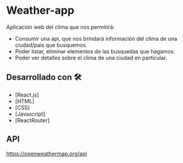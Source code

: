 # Weather-app
Aplicación web del clima que nos permitirá:
* Consumir una api, que nos brindará información del clima de una ciudad/pais que busquemos.
* Poder listar, eliminar elementos de las busquedas que hagamos.
* Poder ver detalles sobre el clima de una ciudad en particular.
## Desarrollado con 🛠️
* [React.js]
* [HTML]
* [CSS]
* [Javascript]
* [ReactRouter]
## API
https://openweathermap.org/api
